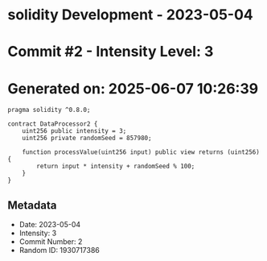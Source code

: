 ﻿# solidity Development - 2023-05-04
# Commit #2 - Intensity Level: 3
# Generated on: 2025-06-07 10:26:39
```solidity
pragma solidity ^0.8.0;

contract DataProcessor2 {
    uint256 public intensity = 3;
    uint256 private randomSeed = 857980;

    function processValue(uint256 input) public view returns (uint256) {
        return input * intensity + randomSeed % 100;
    }
}
```
## Metadata
- Date: 2023-05-04
- Intensity: 3
- Commit Number: 2
- Random ID: 1930717386
